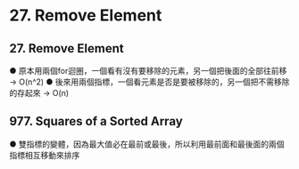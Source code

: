 # 27. Remove Element
## 27. Remove Element
●  原本用兩個for迴圈，一個看有沒有要移除的元素，另一個把後面的全部往前移 -> O(n^2)
●  後來用兩個指標，一個看元素是否是要被移除的，另一個把不需移除的存起來 -> O(n)

## 977. Squares of a Sorted Array
● 雙指標的變體，因為最大值必在最前或最後，所以利用最前面和最後面的兩個指標相互移動來排序
